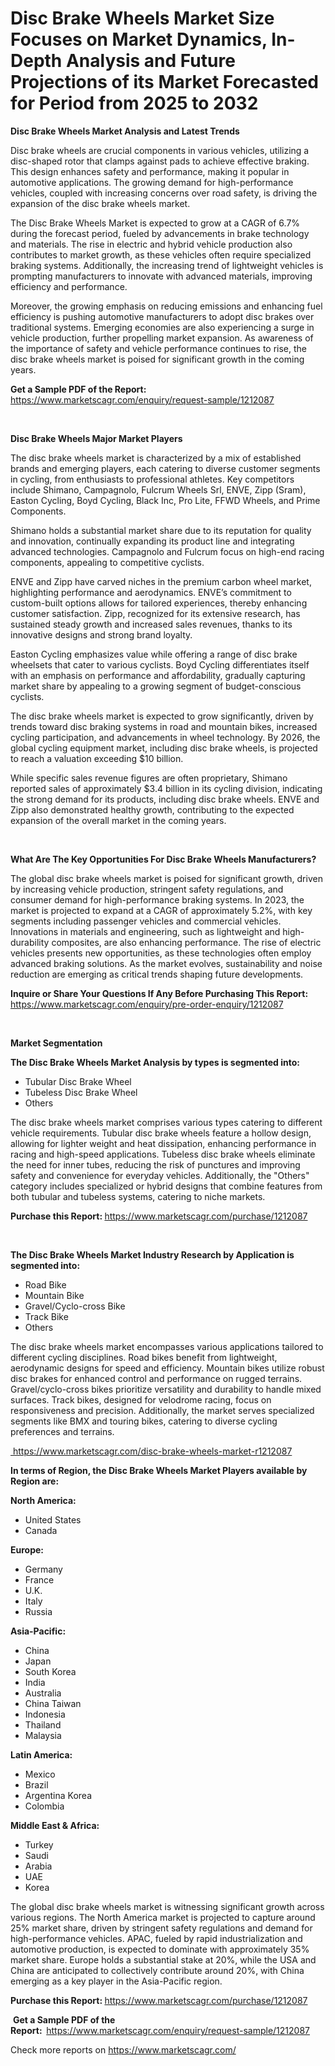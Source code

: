 <p><h1>Disc Brake Wheels Market Size Focuses on Market Dynamics, In-Depth Analysis and Future Projections of its Market Forecasted for Period from 2025 to 2032</h1></p><p><strong>Disc Brake Wheels Market Analysis and Latest Trends</strong></p>
<p><p>Disc brake wheels are crucial components in various vehicles, utilizing a disc-shaped rotor that clamps against pads to achieve effective braking. This design enhances safety and performance, making it popular in automotive applications. The growing demand for high-performance vehicles, coupled with increasing concerns over road safety, is driving the expansion of the disc brake wheels market.</p><p>The Disc Brake Wheels Market is expected to grow at a CAGR of 6.7% during the forecast period, fueled by advancements in brake technology and materials. The rise in electric and hybrid vehicle production also contributes to market growth, as these vehicles often require specialized braking systems. Additionally, the increasing trend of lightweight vehicles is prompting manufacturers to innovate with advanced materials, improving efficiency and performance.</p><p>Moreover, the growing emphasis on reducing emissions and enhancing fuel efficiency is pushing automotive manufacturers to adopt disc brakes over traditional systems. Emerging economies are also experiencing a surge in vehicle production, further propelling market expansion. As awareness of the importance of safety and vehicle performance continues to rise, the disc brake wheels market is poised for significant growth in the coming years.</p></p>
<p><strong>Get a Sample PDF of the Report:&nbsp;</strong> <a href="https://www.marketscagr.com/enquiry/request-sample/1212087?utm_campaign=2635&utm_medium=2&utm_source=Github&utm_content=ia&utm_term=24032025&utm_id=disc-brake-wheels">https://www.marketscagr.com/enquiry/request-sample/1212087</a></p>
<p>&nbsp;</p>
<p><strong>Disc Brake Wheels Major Market Players</strong></p>
<p><p>The disc brake wheels market is characterized by a mix of established brands and emerging players, each catering to diverse customer segments in cycling, from enthusiasts to professional athletes. Key competitors include Shimano, Campagnolo, Fulcrum Wheels Srl, ENVE, Zipp (Sram), Easton Cycling, Boyd Cycling, Black Inc, Pro Lite, FFWD Wheels, and Prime Components. </p><p>Shimano holds a substantial market share due to its reputation for quality and innovation, continually expanding its product line and integrating advanced technologies. Campagnolo and Fulcrum focus on high-end racing components, appealing to competitive cyclists.</p><p>ENVE and Zipp have carved niches in the premium carbon wheel market, highlighting performance and aerodynamics. ENVE’s commitment to custom-built options allows for tailored experiences, thereby enhancing customer satisfaction. Zipp, recognized for its extensive research, has sustained steady growth and increased sales revenues, thanks to its innovative designs and strong brand loyalty.</p><p>Easton Cycling emphasizes value while offering a range of disc brake wheelsets that cater to various cyclists. Boyd Cycling differentiates itself with an emphasis on performance and affordability, gradually capturing market share by appealing to a growing segment of budget-conscious cyclists.</p><p>The disc brake wheels market is expected to grow significantly, driven by trends toward disc braking systems in road and mountain bikes, increased cycling participation, and advancements in wheel technology. By 2026, the global cycling equipment market, including disc brake wheels, is projected to reach a valuation exceeding $10 billion.</p><p>While specific sales revenue figures are often proprietary, Shimano reported sales of approximately $3.4 billion in its cycling division, indicating the strong demand for its products, including disc brake wheels. ENVE and Zipp also demonstrated healthy growth, contributing to the expected expansion of the overall market in the coming years.</p></p>
<p>&nbsp;</p>
<p><strong>What Are The Key Opportunities For Disc Brake Wheels Manufacturers?</strong></p>
<p><p>The global disc brake wheels market is poised for significant growth, driven by increasing vehicle production, stringent safety regulations, and consumer demand for high-performance braking systems. In 2023, the market is projected to expand at a CAGR of approximately 5.2%, with key segments including passenger vehicles and commercial vehicles. Innovations in materials and engineering, such as lightweight and high-durability composites, are also enhancing performance. The rise of electric vehicles presents new opportunities, as these technologies often employ advanced braking solutions. As the market evolves, sustainability and noise reduction are emerging as critical trends shaping future developments.</p></p>
<p><strong>Inquire or Share Your Questions If Any Before Purchasing This Report:</strong> <a href="https://www.marketscagr.com/enquiry/pre-order-enquiry/1212087?utm_campaign=2635&utm_medium=2&utm_source=Github&utm_content=ia&utm_term=24032025&utm_id=disc-brake-wheels">https://www.marketscagr.com/enquiry/pre-order-enquiry/1212087</a></p>
<p>&nbsp;</p>
<p><strong>Market Segmentation</strong></p>
<p><strong>The Disc Brake Wheels Market Analysis by types is segmented into:</strong></p>
<p><ul><li>Tubular Disc Brake Wheel</li><li>Tubeless Disc Brake Wheel</li><li>Others</li></ul></p>
<p><p>The disc brake wheels market comprises various types catering to different vehicle requirements. Tubular disc brake wheels feature a hollow design, allowing for lighter weight and heat dissipation, enhancing performance in racing and high-speed applications. Tubeless disc brake wheels eliminate the need for inner tubes, reducing the risk of punctures and improving safety and convenience for everyday vehicles. Additionally, the "Others" category includes specialized or hybrid designs that combine features from both tubular and tubeless systems, catering to niche markets.</p></p>
<p><strong>Purchase this Report:&nbsp;</strong><a href="https://www.marketscagr.com/purchase/1212087?utm_campaign=2635&utm_medium=2&utm_source=Github&utm_content=ia&utm_term=24032025&utm_id=disc-brake-wheels">https://www.marketscagr.com/purchase/1212087</a></p>
<p>&nbsp;</p>
<p><strong>The Disc Brake Wheels Market Industry Research by Application is segmented into:</strong></p>
<p><ul><li>Road Bike</li><li>Mountain Bike</li><li>Gravel/Cyclo-cross Bike</li><li>Track Bike</li><li>Others</li></ul></p>
<p><p>The disc brake wheels market encompasses various applications tailored to different cycling disciplines. Road bikes benefit from lightweight, aerodynamic designs for speed and efficiency. Mountain bikes utilize robust disc brakes for enhanced control and performance on rugged terrains. Gravel/cyclo-cross bikes prioritize versatility and durability to handle mixed surfaces. Track bikes, designed for velodrome racing, focus on responsiveness and precision. Additionally, the market serves specialized segments like BMX and touring bikes, catering to diverse cycling preferences and terrains.</p></p>
<p><a href="https://www.marketscagr.com/disc-brake-wheels-market-r1212087?utm_campaign=2635&utm_medium=2&utm_source=Github&utm_content=ia&utm_term=24032025&utm_id=disc-brake-wheels">&nbsp;https://www.marketscagr.com/disc-brake-wheels-market-r1212087</a></p>
<p><strong>In terms of Region, the Disc Brake Wheels Market Players available by Region are:</strong></p>
<p>
    <p> <strong> North America: </strong>
        <ul>
            <li>United States</li>
            <li>Canada</li>
        </ul>
        </p> 
    <p> <strong> Europe: </strong>
        <ul>
            <li>Germany</li>
            <li>France</li>
            <li>U.K.</li>
            <li>Italy</li>
            <li>Russia</li>
        </ul>
        </p> 
    <p> <strong> Asia-Pacific: </strong>
        <ul>
            <li>China</li>
            <li>Japan</li>
            <li>South Korea</li>
            <li>India</li>
            <li>Australia</li>
            <li>China Taiwan</li>
            <li>Indonesia</li>
            <li>Thailand</li>
            <li>Malaysia</li>
        </ul>
        </p> 
    <p> <strong> Latin America: </strong>
        <ul>
            <li>Mexico</li>
            <li>Brazil</li>
            <li>Argentina Korea</li>
            <li>Colombia</li>
        </ul>
        </p> 
    <p> <strong> Middle East & Africa: </strong>
        <ul>
            <li>Turkey</li>
            <li>Saudi</li>
            <li>Arabia</li>
            <li>UAE</li>
            <li>Korea</li>
        </ul>
    </p>
    </p>
<p><p>The global disc brake wheels market is witnessing significant growth across various regions. The North America market is projected to capture around 25% market share, driven by stringent safety regulations and demand for high-performance vehicles. APAC, fueled by rapid industrialization and automotive production, is expected to dominate with approximately 35% market share. Europe holds a substantial stake at 20%, while the USA and China are anticipated to collectively contribute around 20%, with China emerging as a key player in the Asia-Pacific region.</p></p>
<p><strong>Purchase this Report: </strong><a href="https://www.marketscagr.com/purchase/1212087?utm_campaign=2635&utm_medium=2&utm_source=Github&utm_content=ia&utm_term=24032025&utm_id=disc-brake-wheels">https://www.marketscagr.com/purchase/1212087</a></p>
<p>&nbsp;<strong>Get a Sample PDF of the Report:&nbsp;&nbsp;</strong><a href="https://www.marketscagr.com/enquiry/request-sample/1212087?utm_campaign=2635&utm_medium=2&utm_source=Github&utm_content=ia&utm_term=24032025&utm_id=disc-brake-wheels">https://www.marketscagr.com/enquiry/request-sample/1212087</a></p>
<p><strong></strong></p>
<p>Check more reports on <a href="https://www.marketscagr.com/?utm_campaign=2635&utm_medium=2&utm_source=Github&utm_content=ia&utm_term=24032025&utm_id=disc-brake-wheels">https://www.marketscagr.com/</a></p>